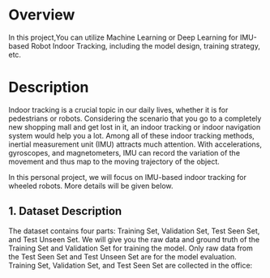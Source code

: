 # Overview
In this project,You can utilize Machine Learning or Deep Learning for IMU-based Robot Indoor Tracking, including the model design, training strategy, etc.

# Description
Indoor tracking is a crucial topic in our daily lives, whether it is for pedestrians or robots. Considering the scenario that you go to a completely new shopping mall and get lost in it, an indoor tracking or indoor navigation system would help you a lot. Among all of these indoor tracking methods, inertial measurement unit (IMU) attracts much attention. With accelerations, gyroscopes, and magnetometers, IMU can record the variation of the movement and thus map to the moving trajectory of the object.

In this personal project, we will focus on IMU-based indoor tracking for wheeled robots. More details will be given below.

## 1. Dataset Description
The dataset contains four parts: Training Set, Validation Set, Test Seen Set, and Test Unseen Set. We will give you the raw data and ground truth of the Training Set and Validation Set for training the model. Only raw data from the Test Seen Set and Test Unseen Set are for the model evaluation. Training Set, Validation Set, and Test Seen Set are collected in the office:
